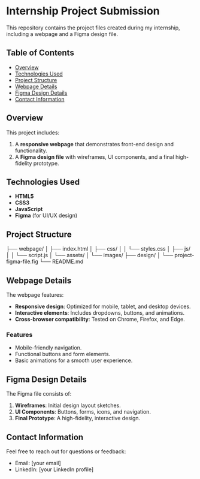 # Internship Project Submission

This repository contains the project files created during my internship, including a webpage and a Figma design file.

## Table of Contents
- [Overview](#overview)
- [Technologies Used](#technologies-used)
- [Project Structure](#project-structure)
- [Webpage Details](#webpage-details)
- [Figma Design Details](#figma-design-details)
- [Contact Information](#contact-information)

## Overview
This project includes:
1. A **responsive webpage** that demonstrates front-end design and functionality.
2. A **Figma design file** with wireframes, UI components, and a final high-fidelity prototype.

## Technologies Used
- **HTML5**
- **CSS3**
- **JavaScript**
- **Figma** (for UI/UX design)

## Project Structure

├── webpage/ │ ├── index.html │ ├── css/ │ │ └── styles.css │ ├── js/ │ │ └── script.js │ └── assets/ │ └── images/ ├── design/ │ └── project-figma-file.fig └── README.md

## Webpage Details
The webpage features:
- **Responsive design**: Optimized for mobile, tablet, and desktop devices.
- **Interactive elements**: Includes dropdowns, buttons, and animations.
- **Cross-browser compatibility**: Tested on Chrome, Firefox, and Edge.

### Features
- Mobile-friendly navigation.
- Functional buttons and form elements.
- Basic animations for a smooth user experience.

## Figma Design Details
The Figma file consists of:
1. **Wireframes**: Initial design layout sketches.
2. **UI Components**: Buttons, forms, icons, and navigation.
3. **Final Prototype**: A high-fidelity, interactive design.

## Contact Information
Feel free to reach out for questions or feedback:
- Email: [your email]
- LinkedIn: [your LinkedIn profile]
